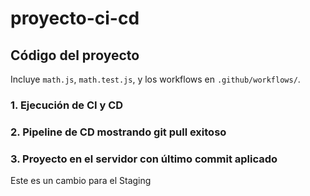 # proyecto-ci-cd
## Código del proyecto
Incluye `math.js`, `math.test.js`, y los workflows en `.github/workflows/`.

### 1. Ejecución de CI y CD

### 2. Pipeline de CD mostrando git pull exitoso

### 3. Proyecto en el servidor con último commit aplicado

Este es un cambio para el Staging